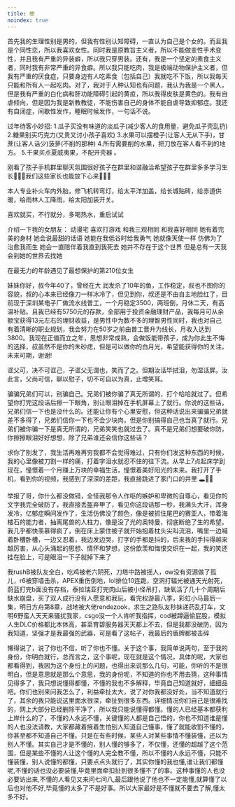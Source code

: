 ```yaml
---
title: 梗
noindex: true
---
```

首先我的生理性别是男的，但我有性别认知障碍，一直认为自己是个女的。而且我是个同性恋，所以我喜欢女性。同时我是原教旨主义者，所以不能做变性手术变性，并且我有严重的异装癖，所以我只穿男装。还有，我是一个坚定的素食主义者，同时我有非常严重的异食癖。所以我只能吃肉，我是极端动物保护主义者，但我有严重的厌食症，只要身边有人吃素食（包括自己）我就吃不下饭，所以我每天只能和所有人一起吃肉。对了，我对于人种认知也有问题，我认为我是一个黑人，但是我有严重的白化病和肝功能障碍引起的黄疸，所以我得皮肤是黄色的。我有自虐倾向，但是因为我是新教教徒，不能伤害自己的身体不能自虐导致抑郁症。我还有自闭症，间歇性发作，睡眠时候发作，一句话不说。

过年待客小妙招:
1.瓜子买没有味道的淡瓜子(减少客人的食用量，避免瓜子壳乱扔)
2.糖果别买巧克力(又贵又讨小孩子喜欢)
3.水果可以摆橙子(让客人无从下手)，甘蔗(让客人话少)菠萝(不削的那种)
4.所有需要削的水果，把刀放在客人看不到的地方。
5.干果买点夏威夷果，不配开壳器 。

刚看了孩子手机群里聊天氛围很好孩子在群里和谐融洽希望孩子在群里多多学习生长🤝🤝🤝我们这些家长也能放下心来🤝🤝🤝

本人专业补火车内外胎，修飞机转弯灯，给太平洋加盖，给长城贴砖，给赤道供暖，给雨林人工降雨，给太阳加装开关。

喜欢就买，不行就分，多喝热水，重启试试

介绍一下我的女朋友：
动漫宅
喜欢打游戏
和我三观相同
和我喜好相同
她有着完美的身材
她会说最甜的话语
她能在我低谷时给我勇气
她就像天使一样
仿佛为了治愈我而生
她会一直陪伴着我直到我死去
她并不存在于这个世界
但是总有一天我会到她的世界去找她

在最无力的年龄遇见了最想保护的第210位女生

妹妹你好，叔今年40了，曾经在大	润发杀了10年的鱼，工作稳定，叔也不图你的容貌，叔的心本来已经像刀一样冰冷了，但见到你，叔还是不由自主地脸红了，目前现于深圳某电子厂做流水线普工，一个月稳定3500，两班倒，月休二天，有高温补贴。且我已经有5750元的存款，全部用于投资金融理财产品，我每月可从余额宝获得13元左右的理财收益，是男性中为数不多的理智男性同时，我也对自己有着清晰的职业规划，我会努力在50岁之前由普工晋升为线长，月收入达到3800。我现在正值而立之年，思想非常成熟，会做饭能带孩子，成为你此生不悔的选择，叔虽然不是你的朱砂痣，但是可以做你的白月光，希望能获得你的关注，未来可期，谢谢!

诓父可，决不可诓己，子诓父无谓也，笑而了之。但期汝话毕拭泪，勿湿话屏。汝此言，父尚可信，聊以慰子，切不可自以为真，止增笑耳。

骗骗兄弟们可以，别骗自己。兄弟们被你骗了真无所谓的，打个哈哈就过了。但希望你打完这段话后擦一下眼角，别让眼泪掉在手机屏幕上了就行。你说的这些话，兄弟们信一下也是没什么的。还能让你有个心里安慰，但这种话说出来骗骗兄弟就差不多得了，兄弟们信你一下也不会少块肉，但是你别搞得自己也当真了就行。兄弟们被你骗一下是真无所谓的，兄弟笑笑也就过去了。真不是兄弟们想要破你防，你擦擦眼泪好好想想，除了兄弟谁还会信你这些话？

求你了别发了，我生活再难再穷我都不会觉得难过，只有你们发这种东西的时候，我的心里像被刀割一样的痛，打着字泪水就忍不住的往下流。从早上7点起床学到现在，憧憬着一个月赚上万块的幸福生活，憧憬着美好阳光的未来。我打开了手机，看到你的视频，我感到了深深的差距，我直接跳进了家门口的井里
🕳🤸🤸

举报了哥，你什么都没做错，全怪我那令人作呕的嫉妒和卑微的自尊心，看见你的文字我完全破防了，我直接丢盔弃甲了，看见你这段话那一秒，我满头大汗，浑身发冷，亿郁症瞬间发作了，生活仿佛没了颜色，像是被抓住尾巴的赛亚人，带着海楼石的能力者，抽离尾兽的人柱力，像是没了光的奥特曼，彻底断绝了生的希望。我几乎都快羡慕得疯了，倒在床上蒙住被子就开始抱着枕头尖叫流泪，嘴里一边喊着卧槽卧槽，一边又忍着，我边发边哭，打字的手都是抖的，后来我的手抖得越来越厉害，从心头涌起的思想、情怀和梦想，这份歆羡和悔恨交织在一起，我的笑还挂在脸上，可是眼泪一下子就掉下来了

我rushB被队友全白，吃鸡被老六阴死，刀塔中路被摇人，ow没有资源做了孤儿，r6被穿墙击杀，APEX重伤倒地，lol排位10连跪，空洞打辐光被通天光射死，蔚蓝打完b面没有存档，泰拉瑞亚打完肉山后被小怪吊打，缺氧活了几十个周期后缺水崩盘，买了双人成行没有人愿意和我玩，看完权游最八季，彩虹小马最后一集，明日方舟第8章，战地被大佬rendezook，求生之路队友秒妹递药乱打车，文明6野蛮人天天来骚扰我家，csgo没一个人肯听我指挥，cod被蹲逼偷屁股，模拟人生DLC价格都比本体高，甚至育碧服务器天天都上不去，但是我都没破防，因为我知道，坚强才是我最强的武器，可是看了这帖子，我最后的盾牌都被击碎

懒得说了，说了你也不信，听了你也不懂。关于这个事，我简单说两句，至于我的身份，你明白就行，总而言之，这个事呢，现在就是这个情况，具体的呢，大家也都看得到，我因为这个身份上的问题，也得出来说那么几句，可能，你听的不是很明白，但是意思就是那么个意思，我的身份呢，不知道的你也不用去猜，这种事情见得多了，我只想说懂得都懂，不懂的我也不多解释，毕竟自己知道就好，细细品吧。你们也别来问我怎么了，利益牵扯太大，说了对你我都没好处，当不知道就行了，其余的我只能说这里面水很深，牵扯到很多东西。详细情况你们自己是很难找的，网上大部分已经删除干净了，所以我只能说懂得都懂。懂的人已经基本都获利上岸什么的了，不懂的人永远不懂，关键懂的人都是自己悟的，你也不知道谁是懂的人也没法请教，大家都藏着掖着生怕别人知道自己懂事，懂了就能收割不懂的，你甚至都不知道自己不懂。只是在有些时候，某些人对某些事情不懂装懂，还以为别人不懂。其实自己才是不懂的，别人懂的够多了，不仅懂，还懂的超越了这个范围，但是某些不懂的人让这个懂的人完全教不懂，所以不懂的人永远不懂，只能不懂装懂，别人说懂的都懂，只要点点头就行了，其实你懂的我也懂,谁让我们都懂呢,不懂的话也没必要装懂,毕竟里面牵扣扯到很多懂不了的事。这种事懂的人也没必要访出来,不懂的人看见又来问七问八,最后跟他说了他也不一定能懂,就算懂了以后也对他不好,毕竟懂的太多了不是好事。所以大家最好是不懂就不要去了解,懂太多不好。

